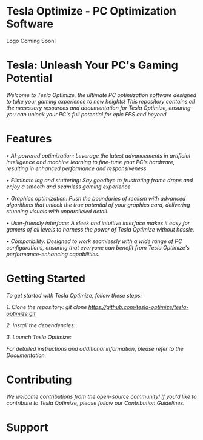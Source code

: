 # Tesla Optimize - PC Optimization Software

Logo Coming Soon!

# Tesla: Unleash Your PC's Gaming Potential

*Welcome to Tesla Optimize, the ultimate PC optimization software designed to take your gaming experience to new heights! This repository contains all the necessary resources and documentation for Tesla Optimize, ensuring you can unlock your PC's full potential for epic FPS and beyond.*

# Features

*• AI-powered optimization: Leverage the latest advancements in artificial intelligence and machine learning to fine-tune your PC's hardware, resulting in enhanced performance and responsiveness.*

*• Eliminate lag and stuttering: Say goodbye to frustrating frame drops and enjoy a smooth and seamless gaming experience.*

*• Graphics optimization: Push the boundaries of realism with advanced algorithms that unlock the true potential of your graphics card, delivering stunning visuals with unparalleled detail.*

*• User-friendly interface: A sleek and intuitive interface makes it easy for gamers of all levels to harness the power of Tesla Optimize without hassle.*

*• Compatibility: Designed to work seamlessly with a wide range of PC configurations, ensuring that everyone can benefit from Tesla Optimize's performance-enhancing capabilities.*

# Getting Started

*To get started with Tesla Optimize, follow these steps:*

*1. Clone the repository: git clone https://github.com/tesla-optimize/tesla-optimize.git*

*2. Install the dependencies:*

*3. Launch Tesla Optimize:*

*For detailed instructions and additional information, please refer to the Documentation.*

# Contributing

*We welcome contributions from the open-source community! If you'd like to contribute to Tesla Optimize, please follow our Contribution Guidelines.*

# Support

